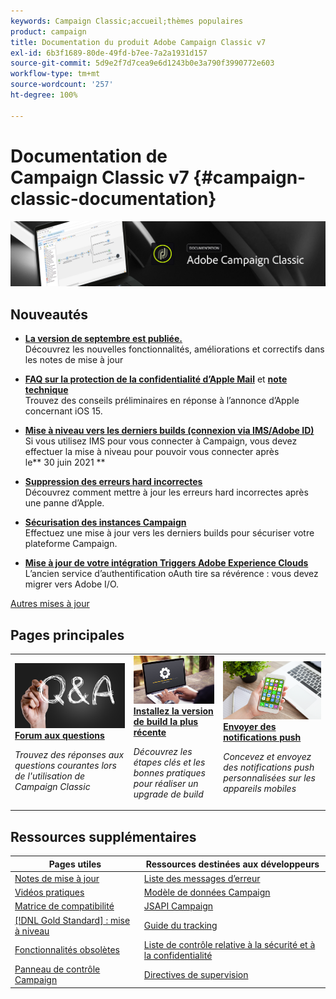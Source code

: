 ```yaml
---
keywords: Campaign Classic;accueil;thèmes populaires
product: campaign
title: Documentation du produit Adobe Campaign Classic v7
exl-id: 6b3f1689-80de-49fd-b7ee-7a2a1931d157
source-git-commit: 5d9e2f7d7cea9e6d1243b0e3a790f3990772e603
workflow-type: tm+mt
source-wordcount: '257'
ht-degree: 100%

---
```


# Documentation de Campaign Classic v7 {#campaign-classic-documentation}

![](platform/using/assets/do-not-localize/banner_acc_doc.jpg)

## Nouveautés

* **[La version de septembre est publiée.](rn/using/latest-release.md)**<br/> Découvrez les nouvelles fonctionnalités, améliorations et correctifs dans les notes de mise à jour

* **[FAQ sur la protection de la confidentialité dʼApple Mail](https://experienceleague.adobe.com/docs/deliverability-learn/deliverability-best-practice-guide/additional-resources/technotes/apple-mail-privacy-faq.html?lang=fr)** et **[note technique](technotes/using/apple-mail-app-privacy-protection.md)**<br/> Trouvez des conseils préliminaires en réponse à lʼannonce dʼApple concernant iOS 15.

* **[Mise à niveau vers les derniers builds (connexion via IMS/Adobe ID)](technotes/using/ims-updates.md)**<br/> Si vous utilisez IMS pour vous connecter à Campaign, vous devez effectuer la mise à niveau pour pouvoir vous connecter après le** 30 juin 2021 **

* **[Suppression des erreurs hard incorrectes](delivery/using/update-bounce-qualification.md)**<br/> Découvrez comment mettre à jour les erreurs hard incorrectes après une panne d’Apple.

* **[Sécurisation des instances Campaign](technotes/using/acc-config-updates.md)**<br/> Effectuez une mise à jour vers les derniers builds pour sécuriser votre plateforme Campaign.

* **[Mise à jour de votre intégration Triggers Adobe Experience Clouds](integrations/using/configuring-adobe-io.md)**<br/> Lʼancien service dʼauthentification oAuth tire sa révérence : vous devez migrer vers Adobe I/O.

[Autres mises à jour](rn/using/documentation-updates.md)

## Pages principales

<table style="table-layout:fixed">
<tr>
  <td>
    <a href="platform/using/common-questions.md">
      <img alt="FAQ" src="platform/using/assets/FAQ.png"/>
    </a>
    <div>
      <a href="platform/using/common-questions.md">
    <strong>Forum aux questions</strong>
    </a>
    </div>
    <p>
    <em>Trouvez des réponses aux questions courantes lors de l'utilisation de Campaign Classic</em>
    <p>
  </td>
   <td>
    <a href="production/using/build-upgrade.md">
      <img alt="Upgrade de build" src="platform/using/assets/upgrade.png" />
    </a>
    <div>
      <a href="production/using/build-upgrade.md">
    <strong>Installez la version de build la plus récente</strong>
    </a>
    </div>
    <p>
    <em>Découvrez les étapes clés et les bonnes pratiques pour réaliser un upgrade de build</em>
    <p>
  </td>
  <td>
    <a href="delivery/using/create-notifications-ios.md">
       <img alt="Notifications push" src="platform/using/assets/push.png" />
    </a>
    <div>
       <a href="delivery/using/create-notifications-ios.md">
    <strong>Envoyer des notifications push</strong>
    </a>
    </div>
    <p>
    <em>Concevez et envoyez des notifications push personnalisées sur les appareils mobiles</em>
    <p>
  </td>
</tr>
</table>

## Ressources supplémentaires

| Pages utiles | Ressources destinées aux développeurs |
|---|---|
| [Notes de mise à jour](rn/using/latest-release.md) | [Liste des messages d’erreur](https://experienceleague.adobe.com/developer/campaign-errors/error_codes.html) |
| [Vidéos pratiques](https://experienceleague.adobe.com/docs/campaign-classic-learn/tutorials/overview.html?lang=fr) | [Modèle de données Campaign](configuration/using/about-data-model.md) |
| [Matrice de compatibilité](rn/using/compatibility-matrix.md) | [JSAPI Campaign](https://experienceleague.adobe.com/developer/campaign-api/api/p-1.html?lang=fr) |
| [[!DNL Gold Standard] : mise à niveau](rn/using/gs-overview.md) | [Guide du tracking](https://helpx.adobe.com/fr/campaign/kb/acc-tracking.html) |
| [Fonctionnalités obsolètes](rn/using/deprecated-features.md) | [Liste de contrôle relative à la sécurité et à la confidentialité](https://helpx.adobe.com/fr/campaign/kb/acc-security.html) |
| [Panneau de contrôle Campaign](https://experienceleague.adobe.com/docs/control-panel/using/control-panel-home.html?lang=fr) | [Directives de supervision](production/using/monitoring-guidelines.md) |
